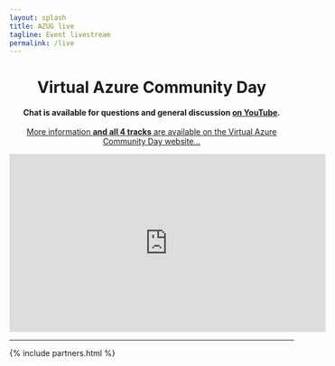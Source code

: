 ```yaml
---
layout: splash
title: AZUG live
tagline: Event livestream
permalink: /live
---
```


<h1 style="text-align: center;">Virtual Azure Community Day</h1>

<p style="text-align: center;">
  <b>Chat is available for questions and general discussion <a href="https://www.youtube.com/watch?v=qlKkBOZzlXo">on YouTube</a>.</b>
  <br/><br/>
  <a href="https://azureday.community/">More information <b>and all 4 tracks</b> are available on the Virtual Azure Community Day website...</a>
</p>

<iframe width="560" height="315" src="https://www.youtube-nocookie.com/embed/qlKkBOZzlXo" frameborder="0" allow="accelerometer; autoplay; encrypted-media; gyroscope; picture-in-picture" allowfullscreen></iframe>

<hr />

<div class="partners-narrow">
	{% include partners.html %}
</div>